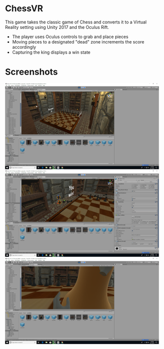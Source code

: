 # ChessVR
This game takes the classic game of Chess and converts it to a Virtual Reality setting using Unity 2017 and the Oculus Rift.
- The player uses Oculus controls to grab and place pieces
- Moving pieces to a designated "dead" zone increments the score accordingly
- Capturing the king displays a win state

# Screenshots
![alt text](https://github.com/sondr0p/ChessVR/blob/master/1.png)
![alt text](https://github.com/sondr0p/ChessVR/blob/master/2.png)
![alt text](https://github.com/sondr0p/ChessVR/blob/master/3.png)
